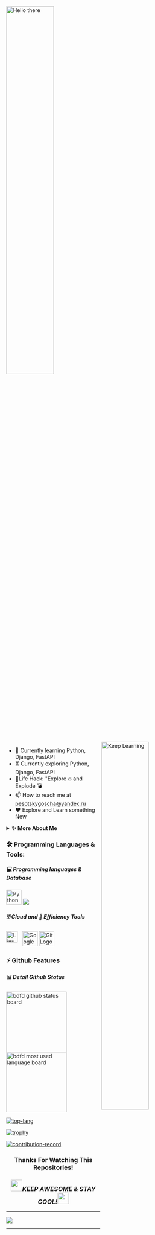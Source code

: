 <img align="center" width='50%' height='50%' alt="Hello there" src="https://hypixel.net/attachments/tenor-gif.900216/"/>

<img align="right" width='50%' height='50%' alt="Keep Learning" src="https://cdn.jsdelivr.net/gh/bdfd/Personal_Image_Repo/8.Cool-Animation/Keep_Coding.gif"/>

- 🔭 Currently learning Python, Django, FastAPI
- ⏳ Currently exploring Python, Django, FastAPI
- 🎯Life Hack: "Explore 🔥 and Explode 💣
- 📫 How to reach me at pesotskygoscha@yandex.ru
- ❤️ Explore and Learn something New
<details>
  <summary><b>✨ More About Me</b></summary>
  <br/>
I am Pesotsky Igor, python developer
</details>

### 🛠️ Programming Languages & Tools:

##### 💻 Programming languages & Database

<p>
  <img height=40 alt="Python Logo" src="https://cdn.jsdelivr.net/gh/bdfd/Personal_Image_Repo/7.Color-Icon/Programming_Language/python.png" />
  <img src="https://en.wikipedia.org/wiki/PostgreSQL" />
</p>

##### 🗄️ Cloud and 🧰 Efficiency Tools

<p>
  <img height=40 alt="Google Cloud Logo" src="https://cdn.jsdelivr.net/gh/bdfd/Personal_Image_Repo/7.Color-Icon/Cloud_Tech/gcp.png" />
  <img height=40 alt="Git Logo" src="https://cdn.jsdelivr.net/gh/bdfd/Personal_Image_Repo/7.Color-Icon/Common_Tool/git.png" />
  <img align="left" alt="Linux" width="30px" style="padding-right:10px;" src="https://cdn.jsdelivr.net/gh/devicons/devicon/icons/linux/linux-original.svg" />
</p>

### ⚡ Github Features

##### 📊 Detail Github Status
<div>
    <img height=160 src="https://github-readme-stats.vercel.app/api?username=Ireal-ai&show_icons=true&theme=tokyonight" alt="bdfd github status board"  />
    <img height=160 alt="bdfd most used language board" src="https://github-readme-streak-stats.herokuapp.com/?user=Ireal-ai&theme=react&border=61dafb&hide_border=true" />
  
[![top-lang](https://github-readme-stats.vercel.app/api/top-langs/?username=Ireal-ai&title_color=61dafb&text_color=ffffff&icon_color=61dafb&bg_color=20232a&langs_count=8&layout=compact&border_color=61dafb&hide_border=true)](https://github.com/Ireal-ai)
  
[![trophy](https://github-profile-trophy.vercel.app/?username=Ireal-ai&theme=nord&column=7)](https://github.com/Ireal-ai)
  
[![contribution-record](https://activity-graph.herokuapp.com/graph?username=Ireal-ai&theme=react-dark&bg_color=20232a&hide_border=true)](https://github.com/Ireal-ai)
</div>

<div align="center">
  
### Thanks For Watching This Repositories!
### <img src="https://media.giphy.com/media/WUlplcMpOCEmTGBtBW/giphy.gif" width="30"><i>KEEP AWESOME & STAY COOL!</i><img src="https://media.giphy.com/media/WUlplcMpOCEmTGBtBW/giphy.gif" width="30">
</div>

---

[<img src="https://cdn.jsdelivr.net/gh/bdfd/Personal_Image_Repo/7.Color-Icon/Social_Media_Shields/Gmail.svg" />][gmail]

---

[gmail]: mailto:pesotskygoscha@yandex.ru
